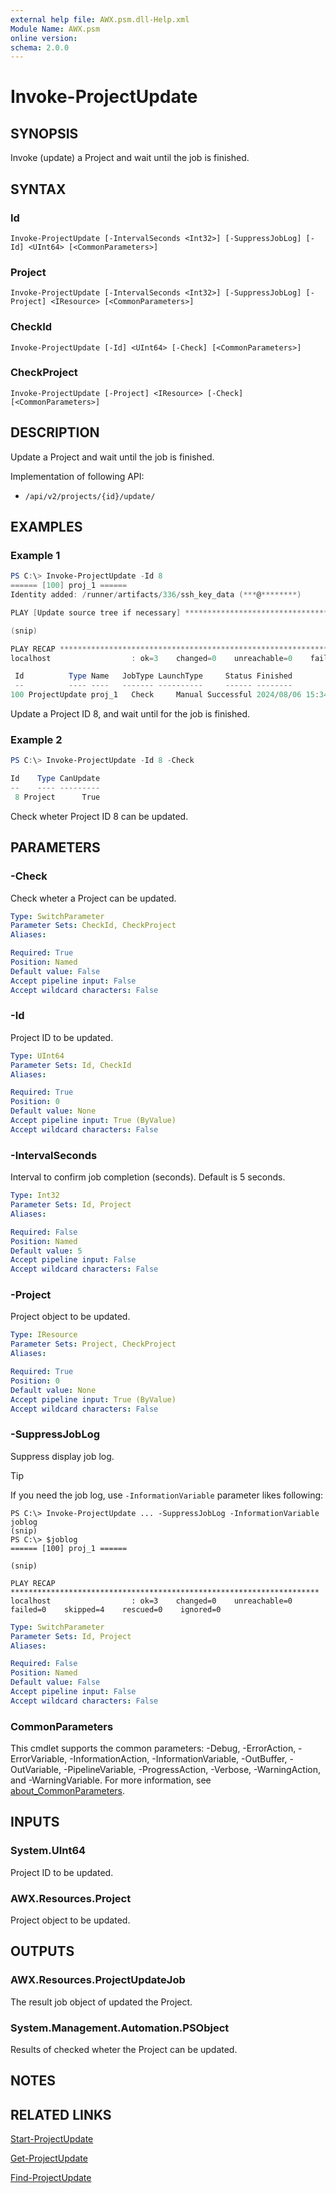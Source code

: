 ```yaml
---
external help file: AWX.psm.dll-Help.xml
Module Name: AWX.psm
online version:
schema: 2.0.0
---
```


# Invoke-ProjectUpdate

## SYNOPSIS
Invoke (update) a Project and wait until the job is finished.

## SYNTAX

### Id
```
Invoke-ProjectUpdate [-IntervalSeconds <Int32>] [-SuppressJobLog] [-Id] <UInt64> [<CommonParameters>]
```

### Project
```
Invoke-ProjectUpdate [-IntervalSeconds <Int32>] [-SuppressJobLog] [-Project] <IResource> [<CommonParameters>]
```

### CheckId
```
Invoke-ProjectUpdate [-Id] <UInt64> [-Check] [<CommonParameters>]
```

### CheckProject
```
Invoke-ProjectUpdate [-Project] <IResource> [-Check] [<CommonParameters>]
```

## DESCRIPTION
Update a Project and wait until the job is finished.

Implementation of following API:  
- `/api/v2/projects/{id}/update/`

## EXAMPLES

### Example 1
```powershell
PS C:\> Invoke-ProjectUpdate -Id 8
====== [100] proj_1 ======
Identity added: /runner/artifacts/336/ssh_key_data (***@********)

PLAY [Update source tree if necessary] *****************************************

(snip)

PLAY RECAP *********************************************************************
localhost                  : ok=3    changed=0    unreachable=0    failed=0    skipped=4    rescued=0    ignored=0

 Id          Type Name   JobType LaunchType     Status Finished            Elapsed LaunchedBy     Template       Note
 --          ---- ----   ------- ----------     ------ --------            ------- ----------     --------       ----
100 ProjectUpdate proj_1   Check     Manual Successful 2024/08/06 15:34:34   1.888 [user][1]admin [8][git]proj_1 {[Branch, master], [Revision, 3cc7efff0ab80a0108456317c47214509728c9d3], [Url, git@gitrepo:repo1.git]}
```

Update a Project ID 8, and wait until for the job is finished.

### Example 2
```powershell
PS C:\> Invoke-ProjectUpdate -Id 8 -Check

Id    Type CanUpdate
--    ---- ---------
 8 Project      True
```

Check wheter Project ID 8 can be updated.

## PARAMETERS

### -Check
Check wheter a Project can be updated.

```yaml
Type: SwitchParameter
Parameter Sets: CheckId, CheckProject
Aliases:

Required: True
Position: Named
Default value: False
Accept pipeline input: False
Accept wildcard characters: False
```

### -Id
Project ID to be updated.

```yaml
Type: UInt64
Parameter Sets: Id, CheckId
Aliases:

Required: True
Position: 0
Default value: None
Accept pipeline input: True (ByValue)
Accept wildcard characters: False
```

### -IntervalSeconds
Interval to confirm job completion (seconds).
Default is 5 seconds.

```yaml
Type: Int32
Parameter Sets: Id, Project
Aliases:

Required: False
Position: Named
Default value: 5
Accept pipeline input: False
Accept wildcard characters: False
```

### -Project
Project object to be updated.

```yaml
Type: IResource
Parameter Sets: Project, CheckProject
Aliases:

Required: True
Position: 0
Default value: None
Accept pipeline input: True (ByValue)
Accept wildcard characters: False
```

### -SuppressJobLog
Suppress display job log.

> [!TIP]  
> If you need the job log, use `-InformationVariable` parameter likes following:  
>  
>     PS C:\> Invoke-ProjectUpdate ... -SuppressJobLog -InformationVariable joblog  
>     (snip)  
>     PS C:\> $joblog  
>     ====== [100] proj_1 ======  
>     
>     (snip)  
>     
>     PLAY RECAP *********************************************************************  
>     localhost                  : ok=3    changed=0    unreachable=0    failed=0    skipped=4    rescued=0    ignored=0

```yaml
Type: SwitchParameter
Parameter Sets: Id, Project
Aliases:

Required: False
Position: Named
Default value: False
Accept pipeline input: False
Accept wildcard characters: False
```

### CommonParameters
This cmdlet supports the common parameters: -Debug, -ErrorAction, -ErrorVariable, -InformationAction, -InformationVariable, -OutBuffer, -OutVariable, -PipelineVariable, -ProgressAction, -Verbose, -WarningAction, and -WarningVariable. For more information, see [about_CommonParameters](http://go.microsoft.com/fwlink/?LinkID=113216).

## INPUTS

### System.UInt64
Project ID to be updated.

### AWX.Resources.Project
Project object to be updated.

## OUTPUTS

### AWX.Resources.ProjectUpdateJob
The result job object of updated the Project.

### System.Management.Automation.PSObject
Results of checked wheter the Project can be updated.

## NOTES

## RELATED LINKS

[Start-ProjectUpdate](Start-ProjectUpdate.md)

[Get-ProjectUpdate](Get-ProjectUpdate.md)

[Find-ProjectUpdate](Find-ProjectUpdate.md)
